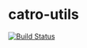 # catro-utils


[![Build Status](https://travis-ci.org/meowtec/catro-utils.svg?branch=master)](https://travis-ci.org/meowtec/catro-utils)